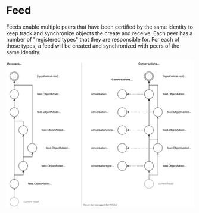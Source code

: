 # Feed

Feeds enable multiple peers that have been certified by the same identity to keep track and synchronize objects the create and receive.
Each peer has a number of "registered types" that they are responsible for.
For each of those types, a feed will be created and synchronized with peers of the same identity.

![feed](concepts-feed.drawio.svg)
